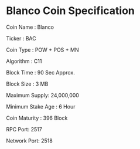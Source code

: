 # Blanco Coin Specification

Coin Name : Blanco

Ticker : BAC

Coin Type : POW + POS + MN 

Algorithm : C11

Block Time : 90 Sec Approx.

Block Size : 3 MB 
 
Maximum Supply: 24,000,000

Minimum Stake Age : 6 Hour

Coin Maturity : 396 Block

RPC Port: 2517

Network Port: 2518